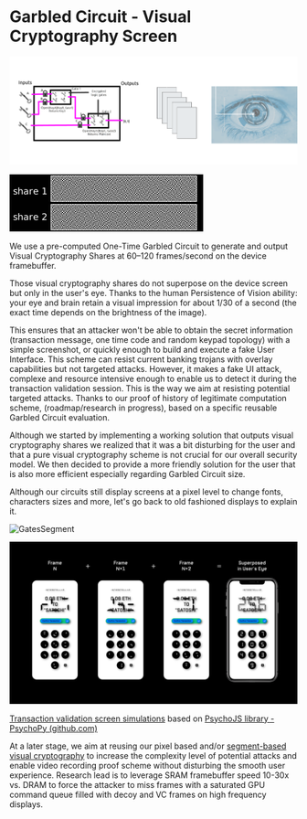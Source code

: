
# Garbled Circuit - Visual Cryptography Screen

![GC-VC](./fig/InterstellarGC-VC.png)


![VC demo](./fig/Visual_crypto_animation_demo.gif)


We use a pre-computed One-Time Garbled Circuit to generate and output Visual Cryptography Shares at 60–120 frames/second on the device framebuffer.

Those visual cryptography shares do not superpose on the device screen but only in the user's eye. Thanks to the human Persistence of Vision ability: your eye and brain retain a visual impression for about 1/30 of a second (the exact time depends on the brightness of the image). 

This ensures that an attacker won't be able to obtain the secret information (transaction message, one time code and random keypad topology) with a simple screenshot, or quickly enough to build and execute a fake User Interface. This scheme can resist current banking trojans with overlay capabilities but not targeted attacks. 
However, it makes a fake UI attack, complexe and resource intensive enough to enable us to detect it during the transaction validation session. This is the way we aim at resisting potential targeted attacks. Thanks to our proof of history of legitimate computation scheme, (roadmap/research in progress), based on a specific reusable Garbled Circuit evaluation.


Although we started by implementing a working solution that outputs visual cryptography shares we realized that it was a bit disturbing for the user and that a pure visual cryptography scheme is not crucial for our overall security model. We then decided to provide a more friendly solution for the user that is also more efficient especially regarding Garbled Circuit size.


Although our circuits still display screens at a pixel level to change fonts, characters sizes and more, let's go back to old fashioned displays to explain it.


![GatesSegment](./fig/GatesSegmentBlack.jpg)


![walletdemo](./fig/Wallet-Superposition-Black-Background-Demo.png)



[Transaction validation screen simulations](https://www.interstellar.gg/simulation) based on [PsychoJS library -  PsychoPy (github.com)](https://github.com/psychopy/psychojs)


At a later stage, we aim at reusing our pixel based and/or  [segment-based visual cryptography](https://citeseerx.ist.psu.edu/viewdoc/download?doi=10.1.1.84.7421&rep=rep1&type=pdf) to increase the complexity level of potential attacks and enable video recording proof scheme without disturbing the smooth user experience. 
Research lead is to leverage SRAM framebuffer speed 10-30x vs. DRAM to force the attacker to miss frames with a saturated GPU command queue filled with decoy and VC frames on high frequency displays.